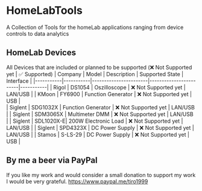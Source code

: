 # HomeLabTools
A Collection of Tools for the homeLab applications ranging from device controls to data analytics

## HomeLab Devices
All Devices that are included or planned to be supported (❌ Not Supported yet | ✅ Supported)
| Company   | Model     | Description           | Supported State        | Interface |
|-----------|-----------|-----------------------|------------------------|-----------|
| Rigol     | DS1054    | Oszilloscope          | ❌ Not Supported yet   | LAN/USB   |
| KMoon     | FY6900    | Function Generator    | ❌ Not Supported yet   | USB       |   
| Siglent   | SDG1032X  | Function Generator    | ❌ Not Supported yet   | LAN/USB   |
| Siglent   | SDM3065X  | Multimeter DMM        | ❌ Not Supported yet   | LAN/USB   |
| Siglent   | SDL1020X-E| 200W Electronic Load  | ❌ Not Supported yet   | LAN/USB   |
| Siglent   | SPD4323X  | DC Power Supply       | ❌ Not Supported yet   | LAN/USB   |
| Stamos    | S-LS-29   | DC Power Supply       | ❌ Not Supported yet   | USB       |

## By me a beer via PayPal
If you like my work and would consider a small donation to support my work I would be very grateful.
https://www.paypal.me/tiro1999